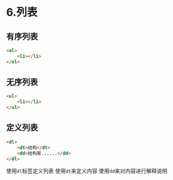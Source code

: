 # 6.列表

## 有序列表

```html
<ol>
    <li></li>
</ol>
```

## 无序列表

```html
<ul>
    <li></li>
</ul>
```

## 定义列表

```html
<dl>
    <dt>结构</dt>
    <dd>结构是......</dd>
</dl>
```

使用`dl`标签定义列表
使用`dt`来定义内容
使用`dd`来对内容进行解释说明


